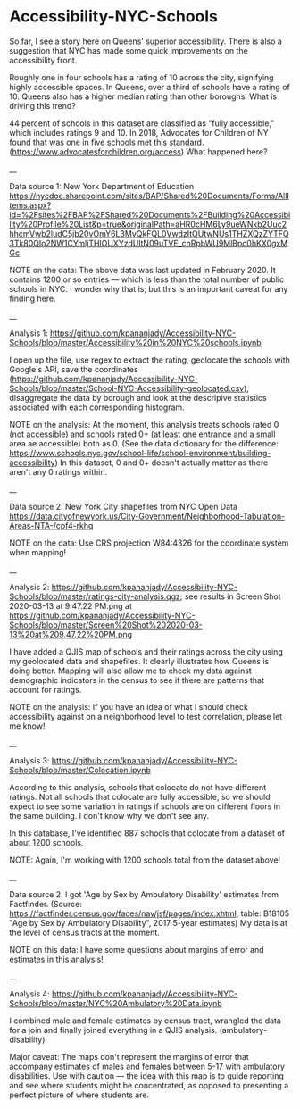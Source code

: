 # Accessibility-NYC-Schools

So far, I see a story here on Queens' superior accessibility. There is also a suggestion that NYC has made some quick improvements on the accessibility front. 

Roughly one in four schools has a rating of 10 across the city, signifying highly accessible spaces. In Queens, over a third of schools have a rating of 10. Queens also has a higher median rating than other boroughs! What is driving this trend?

44 percent of schools in this dataset are classified as "fully accessible," which includes ratings 9 and 10. In 2018, Advocates for Children of NY found that was one in five schools met this standard. (https://www.advocatesforchildren.org/access) What happened here? 

__

Data source 1: New York Department of Education
https://nycdoe.sharepoint.com/sites/BAP/Shared%20Documents/Forms/AllItems.aspx?id=%2Fsites%2FBAP%2FShared%20Documents%2FBuilding%20Accessibility%20Profile%20List&p=true&originalPath=aHR0cHM6Ly9ueWNkb2Uuc2hhcmVwb2ludC5jb20vOmY6L3MvQkFQL0VwdzItQUtwNUs1THZXQzZYTFQ3Tk80Qlo2NW1CYmljTHlOUXYzdUltN09uTVE_cnRpbWU9MlBpc0hKX0gxMGc


NOTE on the data: The above data was last updated in February 2020. It contains 1200 or so entries — which is less than the total number of public schools in NYC. I wonder why that is; but this is an important caveat for any finding here.

__

Analysis 1: https://github.com/kpananjady/Accessibility-NYC-Schools/blob/master/Accessibility%20in%20NYC%20schools.ipynb

I open up the file, use regex to extract the rating, geolocate the schools with Google's API, save the coordinates (https://github.com/kpananjady/Accessibility-NYC-Schools/blob/master/School-NYC-Accessibility-geolocated.csv), disaggregate the data by borough and look at the descripive statistics associated with each corresponding histogram. 

NOTE on the analysis: At the moment, this analysis treats schools rated 0 (not accessible) and schools rated 0+ (at least one entrance and a small area ae accessible) both as 0. (See the data dictionary for the difference: https://www.schools.nyc.gov/school-life/school-environment/building-accessibility) In this dataset, 0 and 0+ doesn't actually matter as there aren't any 0 ratings within. 

__

Data source 2: New York City shapefiles from NYC Open Data https://data.cityofnewyork.us/City-Government/Neighborhood-Tabulation-Areas-NTA-/cpf4-rkhq 

NOTE on the data: Use CRS projection W84:4326 for the coordinate system when mapping!

__

Analysis 2: https://github.com/kpananjady/Accessibility-NYC-Schools/blob/master/ratings-city-analysis.qgz; see results in Screen Shot 2020-03-13 at 9.47.22 PM.png at https://github.com/kpananjady/Accessibility-NYC-Schools/blob/master/Screen%20Shot%202020-03-13%20at%209.47.22%20PM.png

I have added a QJIS map of schools and their ratings across the city using my geolocated data and shapefiles. It clearly illustrates how Queens is doing better. Mapping will also allow me to check my data against demographic indicators in the census to see if there are patterns that account for ratings. 

NOTE on the analysis: If you have an idea of what I should check accessibility against on a neighborhood level to test correlation, please let me know!

__

Analysis 3: https://github.com/kpananjady/Accessibility-NYC-Schools/blob/master/Colocation.ipynb

According to this analysis, schools that colocate do not have different ratings. Not all schools that colocate are fully accessible, so we should expect to see some variation in ratings if schools are on different floors in the same building. I don't know why we don't see any.

In this database, I've identified 887 schools that colocate from a dataset of about 1200 schools.

NOTE: Again, I'm working with 1200 schools total from the dataset above!

__

Data source 2: I got 'Age by Sex by Ambulatory Disability' estimates from Factfinder. (Source: https://factfinder.census.gov/faces/nav/jsf/pages/index.xhtml, table: B18105 "Age by Sex by Ambulatory Disability", 2017 5-year estimates) My data is at the level of census tracts at the moment.

NOTE on this data: I have some questions about margins of error and estimates in this analysis!

__

Analysis 4: https://github.com/kpananjady/Accessibility-NYC-Schools/blob/master/NYC%20Ambulatory%20Data.ipynb

I combined male and female estimates by census tract, wrangled the data for a join and finally joined everything in a QJIS analysis. (ambulatory-disability)

Major caveat: The maps don't represent the margins of error that accompany estimates of males and females between 5-17 with ambulatory disabilities. Use with caution — the idea with this map is to guide reporting and see where students might be concentrated, as opposed to presenting a perfect picture of where students are. 


